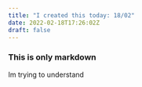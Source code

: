 ```yaml
---
title: "I created this today: 18/02"
date: 2022-02-18T17:26:02Z
draft: false
---
```


### This is only markdown 

Im trying to understand